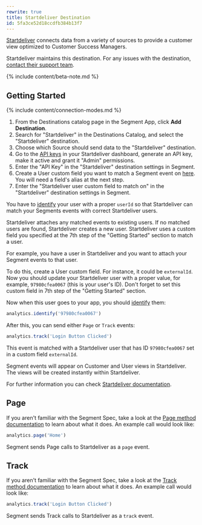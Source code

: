 ```yaml
---
rewrite: true
title: Startdeliver Destination
id: 5fa3ce52d18ccdfb384b13f7
---
```

[Startdeliver](https://startdeliver.com/?utm_source=segmentio&utm_medium=docs&utm_campaign=partners) connects data from a variety of sources to provide a customer view optimized to Customer Success Managers.

Startdeliver maintains this destination. For any issues with the destination, [contact their support team](mailto:support@startdeliver.com).

{% include content/beta-note.md %}

## Getting Started

{% include content/connection-modes.md %} 

1. From the Destinations catalog page in the Segment App, click **Add Destination**.
2. Search for "Startdeliver" in the Destinations Catalog, and select the "Startdeliver" destination.
3. Choose which Source should send data to the "Startdeliver" destination.
4. Go to the [API keys](https://app.startdeliver.com/settings/apikeys) in your Startdeliver dashboard, generate an API key, make it active and grant it "Admin" permissions.
5. Enter the "API Key" in the "Startdeliver" destination settings in Segment.
6. Create a User custom field you want to match a Segment event on [here](https://app.startdeliver.com/settings/fields). You will need a field's alias at the next step.
7. Enter the "Startdeliver user custom field to match on" in the "Startdeliver" destination settings in Segment.


You have to [identify](/docs/connections/spec/identify/) your user with a proper `userId` so that Startdeliver can match your Segments events with correct Startdeliver users.

Startdeliver attaches any matched events to existing users. If no matched users are found, Startdeliver creates a new user. Startdeliver uses a custom field you specified at the 7th step of the "Getting Started" section to match a user.

For example, you have a user in Startdeliver and you want to attach your Segment events to that user.

To do this, create a User custom field. For instance, it could be `externalId`. Now you should update your Startdeliver user with a proper value, for example, `97980cfea0067` (this is your user's ID). Don't forget to set this custom field in 7th step of the "Getting Started" section.

Now when this user goes to your app, you should [identify](/docs/connections/spec/identify/) them:

```js
analytics.identify('97980cfea0067')
```

After this, you can send either `Page` or `Track` events:

```js
analytics.track('Login Button Clicked')
```

This event is matched with a Startdeliver user that has ID `97980cfea0067` set in a custom field `externalId`.

Segment events will appear on Customer and User views in Startdeliver. The views will be created instantly within Startdeliver.

For further information you can check [Startdeliver documentation](https://app.startdeliver.com/dev).


## Page

If you aren't familiar with the Segment Spec, take a look at the [Page method documentation](/docs/connections/spec/page/) to learn about what it does. An example call would look like:

```js
analytics.page('Home')
```

Segment sends Page calls to Startdeliver as a `page` event. 


## Track

If you aren't familiar with the Segment Spec, take a look at the [Track method documentation](/docs/connections/spec/track/) to learn about what it does. An example call would look like:

```js
analytics.track('Login Button Clicked')
```

Segment sends Track calls to Startdeliver as a `track` event. 
